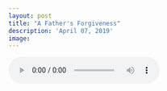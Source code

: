 ```yaml
---
layout: post
title: "A Father's Forgiveness"
description: 'April 07, 2019'
image:
---
```


<audio controls>
  <source src="http://docs.google.com/uc?export=open&id=11J7K8dXSlY_bEmSgfD0tvTid7y8qTyVN" type="audio/mp3">
Your browser does not support the audio element.
</audio>
